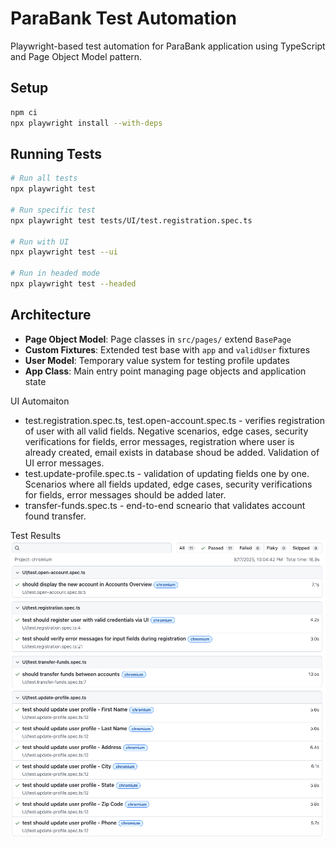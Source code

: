 # ParaBank Test Automation

Playwright-based test automation for ParaBank application using TypeScript and Page Object Model pattern.

## Setup

```bash
npm ci
npx playwright install --with-deps
```

## Running Tests

```bash
# Run all tests
npx playwright test

# Run specific test
npx playwright test tests/UI/test.registration.spec.ts

# Run with UI
npx playwright test --ui

# Run in headed mode
npx playwright test --headed
```

## Architecture

- **Page Object Model**: Page classes in `src/pages/` extend `BasePage`
- **Custom Fixtures**: Extended test base with `app` and `validUser` fixtures
- **User Model**: Temporary value system for testing profile updates
- **App Class**: Main entry point managing page objects and application state


UI Automaiton
- test.registration.spec.ts, test.open-account.spec.ts - verifies registration of user with all valid fields. Negative scenarios, edge cases, security verifications for fields, error messages, registration where user is already created, email exists in database shoud be added. Validation of UI error messages.
- test.update-profile.spec.ts - validation of updating fields one by one. Scenarios where all fields updated, edge cases, security verifications for fields, error messages should be added later.
- transfer-funds.spec.ts - end-to-end scneario that validates account found transfer.

Test Results
![alt text](test_results.png)
